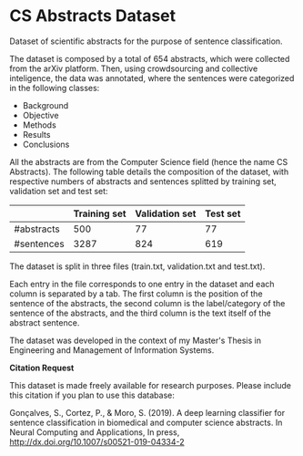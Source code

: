 # CS Abstracts Dataset
Dataset of scientific abstracts for the purpose of sentence classification.

The dataset is composed by a total of 654 abstracts, which were collected from the arXiv platform. Then, using crowdsourcing and collective inteligence, the data was annotated, where the sentences were categorized in the following classes:
- Background
- Objective
- Methods
- Results
- Conclusions

All the abstracts are from the Computer Science field (hence the name CS Abstracts). The following table details the composition of the dataset, with respective numbers of abstracts and sentences splitted by training set, validation set and test set:

|            | Training set | Validation set | Test set |
|------------|--------------|----------------|----------|
| #abstracts | 500          | 77             | 77       |
| #sentences | 3287         | 824            | 619      |

The dataset is split in three files (train.txt, validation.txt and test.txt).

Each entry in the file corresponds to one entry in the dataset and each column is separated by a tab. The first column is the position of the sentence of the abstracts, the second column is the label/category of the sentence of the abstracts, and the third column is the text itself of the abstract sentence.

The dataset was developed in the context of my Master's Thesis in Engineering and Management of Information Systems.


**Citation Request** 

This dataset is made freely available for research purposes. Please include this citation if you plan to use this database:

Gonçalves, S., Cortez, P., & Moro, S. (2019). A deep learning classifier for sentence classification in biomedical and computer science abstracts. In Neural Computing and Applications, In press, http://dx.doi.org/10.1007/s00521-019-04334-2
